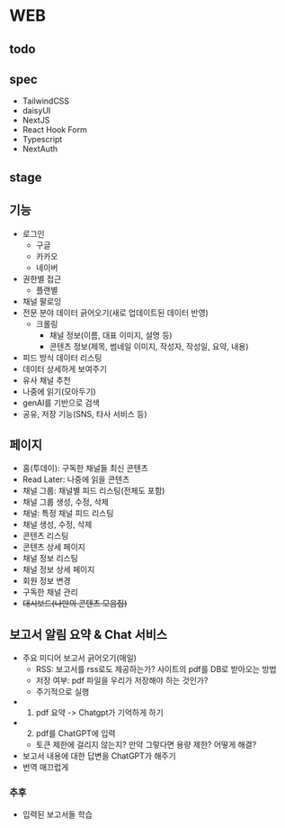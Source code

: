 # WEB

## todo


## spec

- TailwindCSS
- daisyUI
- NextJS
- React Hook Form
- Typescript
- NextAuth


## stage
## 기능
- 로그인
   - 구글
   - 카카오
   - 네이버
- 권한별 접근
   - 플랜별
- 채널 팔로잉
- 전문 분야 데이터 긁어오기(새로 업데이트된 데이터 반영)
   - 크롤링
      - 채널 정보(이름, 대표 이미지, 설명 등)
      - 콘텐츠 정보(제목, 썸네일 이미지, 작성자, 작성일, 요약, 내용)
- 피드 방식 데이터 리스팅
- 데이터 상세하게 보여주기
- 유사 채널 추천
- 나중에 읽기(모아두기)
- genAI를 기반으로 검색
- 공유, 저장 기능(SNS, 타사 서비스 등)

## 페이지
- 홈(투데이): 구독한 채널들 최신 콘텐츠
- Read Later: 나중에 읽을 콘텐츠
- 채널 그룹: 채널별 피드 리스팅(전체도 포함)
- 채널 그룹 생성, 수정, 삭제
- 채널: 특정 채널 피드 리스팅
- 채널 생성, 수정, 삭제
- 콘텐츠 리스팅
- 콘텐츠 상세 페이지
- 채널 정보 리스팅
- 채널 정보 상세 페이지
- 회원 정보 변경
- 구독한 채널 관리
- ~~대시보드(나만의 콘텐츠 모음집)~~


## 보고서 알림 요약 & Chat 서비스
- 주요 미디어 보고서 긁어오기(매일)
   - RSS: 보고서를 rss로도 제공하는가? 사이트의 pdf를 DB로 받아오는 방법
   - 저장 여부: pdf 파일을 우리가 저장해야 하는 것인가?
   - 주기적으로 실행
- 1. pdf 요약 -> Chatgpt가 기억하게 하기
- 2. pdf를 ChatGPT에 입력
   - 토큰 제한에 걸리지 않는지? 만약 그렇다면 용량 제한? 어떻게 해결?
- 보고서 내용에 대한 답변을 ChatGPT가 해주기
- 번역 매끄럽게

### 추후 
- 입력된 보고서들 학습